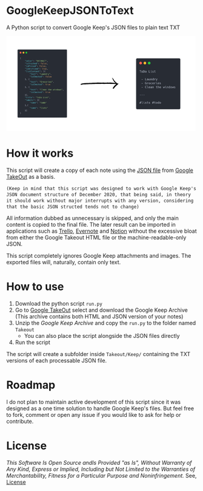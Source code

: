 # GoogleKeepJSONToText

A Python script to convert Google Keep's JSON files to plain text TXT


![Illustration](docs/ilustration.png)


# How it works

This script will create a copy of each note using the [JSON file](docs/note_sample.json) from  [Google TakeOut](https://takeout.google.com/) as a basis.

    (Keep in mind that this script was designed to work with Google Keep's JSON document structure of December 2020, that being said, in theory it should work without major interrupts with any version, considering that the basic JSON structed tends not to change)

All information dubbed as unnecessary is skipped, and only the main content is copied to the final file. The later result can be imported in applications such as [Trello](https://trello.com/), [Evernote](https://evernote.com/) and [Notion](https://notion.son/) without the excessive bloat from either the Google Takeout HTML file or the machine-readable-only JSON.

This script completely ignores Google Keep attachments and images. The exported files will, naturally, contain only text.



# How to use


1. Download the python script ```run.py``` 
2. Go to [Google TakeOut](https://takeout.google.com/) select and download the Google Keep Archive (This archive contains both HTML and JSON version of your notes)
3. Unzip the _Google Keep Archive_ and copy the ```run.py``` to the folder named ```Takeout```
    - You can also place the script alongside the JSON files directly 
4. Run the script

The script will create a subfolder inside ```Takeout/Keep/``` containing the TXT versions of each processable JSON file.

# Roadmap

I do not plan to maintain active development of this script since it was designed as a one time solution to handle Google Keep's files. But feel free to fork, comment or open any issue if you would like to ask for help or contribute.


# License

_This Software Is Open Source andIs Provided "as Is", Without Warranty of Any Kind, Express or
Implied, Including but Not Limited to the Warranties of Merchantability,
Fitness for a Particular Purpose and Noninfringement._ See, [License](LICENSE)